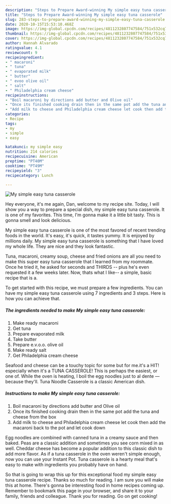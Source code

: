```yaml
---
description: "Steps to Prepare Award-winning My simple easy tuna casserole"
title: "Steps to Prepare Award-winning My simple easy tuna casserole"
slug: 283-steps-to-prepare-award-winning-my-simple-easy-tuna-casserole
date: 2020-10-15T15:53:10.468Z
image: https://img-global.cpcdn.com/recipes/4811232807747584/751x532cq70/my-simple-easy-tuna-casserole-recipe-main-photo.jpg
thumbnail: https://img-global.cpcdn.com/recipes/4811232807747584/751x532cq70/my-simple-easy-tuna-casserole-recipe-main-photo.jpg
cover: https://img-global.cpcdn.com/recipes/4811232807747584/751x532cq70/my-simple-easy-tuna-casserole-recipe-main-photo.jpg
author: Hannah Alvarado
ratingvalue: 4.1
reviewcount: 9
recipeingredient:
- " macaroni"
- " tuna"
- " evaporated milk"
- " butter"
- " evoo olive oil"
- " salt"
- " Philadelphia cream cheese"
recipeinstructions:
- "Boil macaroni by directions add butter and Olive oil"
- "Once its finished cooking drain then in the same pot add the tuna and cheese from the box"
- "Add milk to cheese and Philadelphia cream cheese let cook then add the macaroni back to the pot and let cook down"
categories:
- Recipe
tags:
- my
- simple
- easy

katakunci: my simple easy 
nutrition: 214 calories
recipecuisine: American
preptime: "PT40M"
cooktime: "PT49M"
recipeyield: "3"
recipecategory: Lunch

---
```



![My simple easy tuna casserole](https://img-global.cpcdn.com/recipes/4811232807747584/751x532cq70/my-simple-easy-tuna-casserole-recipe-main-photo.jpg)

Hey everyone, it's me again, Dan, welcome to my recipe site. Today, I will show you a way to prepare a special dish, my simple easy tuna casserole. It is one of my favorites. This time, I'm gonna make it a little bit tasty. This is gonna smell and look delicious.

My simple easy tuna casserole is one of the most favored of recent trending foods in the world. It's easy, it's quick, it tastes yummy. It is enjoyed by millions daily. My simple easy tuna casserole is something that I have loved my whole life. They are nice and they look fantastic.

Tuna, macaroni, creamy soup, cheese and fried onions are all you need to make this super easy tuna casserole that I learned from my roommate. Once he tried it, he asked for seconds and THIRDS -- plus he&#39;s even requested it a few weeks later. Now, thats what I like-- a simple, basic recipe that is a.


To get started with this recipe, we must prepare a few ingredients. You can have my simple easy tuna casserole using 7 ingredients and 3 steps. Here is how you can achieve that.

<!--inarticleads1-->

##### The ingredients needed to make My simple easy tuna casserole:

1. Make ready  macaroni
1. Get  tuna
1. Prepare  evaporated milk
1. Take  butter
1. Prepare  e.v.o.o. olive oil
1. Make ready  salt
1. Get  Philadelphia cream cheese


Seafood and cheese can be a touchy topic for some but for me.it&#39;s a HIT! especially when it&#39;s a TUNA CASSEROLE! This is perhaps the easiest, or one of. While the oven is heating, I boil the egg noodles just to al dente — because they&#39;ll. Tuna Noodle Casserole is a classic American dish. 

<!--inarticleads2-->

##### Instructions to make My simple easy tuna casserole:

1. Boil macaroni by directions add butter and Olive oil
1. Once its finished cooking drain then in the same pot add the tuna and cheese from the box
1. Add milk to cheese and Philadelphia cream cheese let cook then add the macaroni back to the pot and let cook down


Egg noodles are combined with canned tuna in a creamy sauce and then baked. Peas are a classic addition and sometimes you see corn mixed in as well. Cheddar cheese has become a popular addition to this classic dish to add more flavor. As if a tuna casserole in the oven weren&#39;t simple enough, now you can use your Instant Pot. Tuna casserole is a hearty meal that&#39;s easy to make with ingredients you probably have on hand. 

So that is going to wrap this up for this exceptional food my simple easy tuna casserole recipe. Thanks so much for reading. I am sure you will make this at home. There's gonna be interesting food in home recipes coming up. Remember to bookmark this page in your browser, and share it to your family, friends and colleague. Thank you for reading. Go on get cooking!
